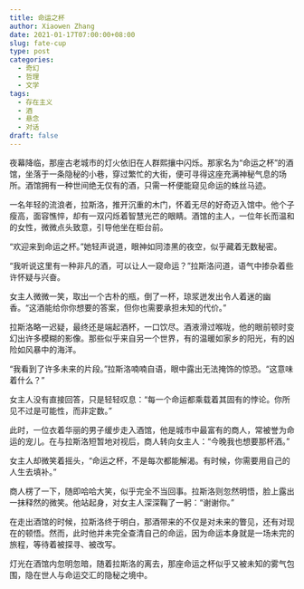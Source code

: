 ```yaml
---
title: 命运之杯
author: Xiaowen Zhang
date: 2021-01-17T07:00:00+08:00
slug: fate-cup
type: post
categories:
  - 奇幻
  - 哲理
  - 文学
tags:
  - 存在主义
  - 酒
  - 悬念
  - 对话
draft: false
---
```


夜幕降临，那座古老城市的灯火依旧在人群熙攘中闪烁。那家名为“命运之杯”的酒馆，坐落于一条隐秘的小巷，穿过繁忙的大街，便可寻得这座充满神秘气息的场所。酒馆拥有一种世间绝无仅有的酒，只需一杯便能窥见命运的蛛丝马迹。

一名年轻的流浪者，拉斯洛，推开沉重的木门，怀着无尽的好奇迈入馆中。他个子瘦高，面容憔悴，却有一双闪烁着智慧光芒的眼睛。酒馆的主人，一位年长而温和的女性，微微点头致意，引导他坐在柜台前。

“欢迎来到命运之杯。”她轻声说道，眼神如同漆黑的夜空，似乎藏着无数秘密。

“我听说这里有一种非凡的酒，可以让人一窥命运？”拉斯洛问道，语气中掺杂着些许怀疑与兴奋。

女主人微微一笑，取出一个古朴的瓶，倒了一杯，琼浆迸发出令人着迷的幽香。“这酒能给你你想要的答案，但你也需要承担未知的代价。”

拉斯洛略一迟疑，最终还是端起酒杯，一口饮尽。酒液滑过喉咙，他的眼前顿时变幻出许多模糊的影像。那些似乎来自另一个世界，有的温暖如家乡的阳光，有的凶险如风暴中的海洋。

“我看到了许多未来的片段。”拉斯洛喃喃自语，眼中露出无法掩饰的惊恐。“这意味着什么？”

女主人没有直接回答，只是轻轻叹息：“每一个命运都乘载着其固有的悖论。你所见不过是可能性，而非定数。”

此时，一位衣着华丽的男子缓步走入酒馆，他是城市中最富有的商人，常被誉为命运的宠儿。在与拉斯洛短暂地对视后，商人转向女主人：“今晚我也想要那杯酒。”

女主人却微笑着摇头，“命运之杯，不是每次都能解渴。有时候，你需要用自己的人生去填补。”

商人楞了一下，随即哈哈大笑，似乎完全不当回事。拉斯洛则忽然明悟，脸上露出一抹释然的微笑。他站起身，对女主人深深鞠了一躬：“谢谢你。”

在走出酒馆的时候，拉斯洛终于明白，那酒带来的不仅是对未来的瞥见，还有对现在的顿悟。然而，此时他并未完全查清自己的命运，因为命运本身就是一场未完的旅程，等待着被探寻、被改写。

灯光在酒馆内忽明忽暗，随着拉斯洛的离去，那座命运之杯似乎又被未知的雾气包围，隐在世人与命运交汇的隐秘之境中。